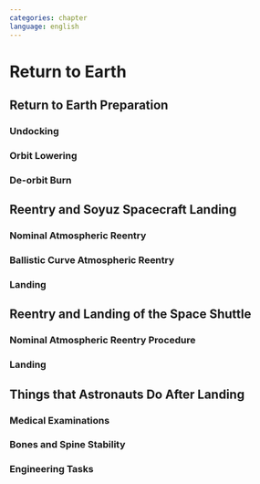 ```yaml
---
categories: chapter
language: english
---
```


# Return to Earth

## Return to Earth Preparation
### Undocking
### Orbit Lowering
### De-orbit Burn

## Reentry and Soyuz Spacecraft Landing
### Nominal Atmospheric Reentry
### Ballistic Curve Atmospheric Reentry
### Landing

## Reentry and Landing of the Space Shuttle
### Nominal Atmospheric Reentry Procedure
### Landing

## Things that Astronauts Do After Landing
### Medical Examinations
### Bones and Spine Stability
### Engineering Tasks
